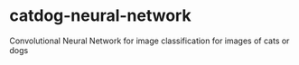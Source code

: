 # catdog-neural-network
Convolutional Neural Network for image classification for images of cats or dogs
